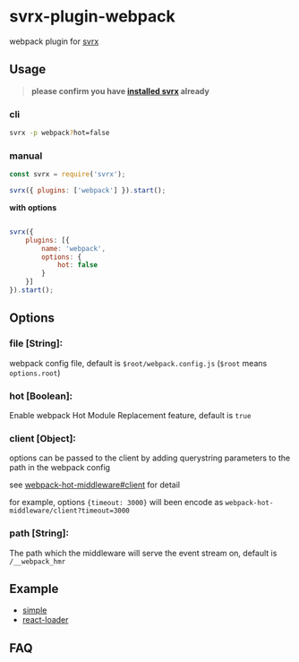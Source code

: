 # svrx-plugin-webpack

webpack plugin for [svrx](https://github.com/x-orpheus/svrx)

## Usage

> **please confirm you have [installed svrx](https://github.com/x-orpheus/svrx) already**


### cli

```bash
svrx -p webpack?hot=false
```

### manual

```js
const svrx = require('svrx');

svrx({ plugins: ['webpack'] }).start();
```

**with options**

```js

svrx({
    plugins: [{
        name: 'webpack',
        options: {
            hot: false
        }
    }]
}).start();
```

## Options

### **file \[String]:** 

webpack config file, default is `$root/webpack.config.js` (`$root` means `options.root`)

### **hot \[Boolean]:** 

Enable webpack Hot Module Replacement feature, default is `true`

### **client \[Object]:**

options can be passed to the client by adding querystring parameters to the path in the webpack config

see [webpack-hot-middleware#client](https://github.com/webpack-contrib/webpack-hot-middleware#client) for detail

for example, options `{timeout: 3000}` will been encode as `webpack-hot-middleware/client?timeout=3000` 

### **path \[String]:**

The path which the middleware will serve the event stream on, default is `/__webpack_hmr`


## Example

- [simple](https://github.com/x-orpheus/svrx-plugin-webpack/tree/master/example/simple)
- [react-loader](https://github.com/x-orpheus/svrx-plugin-webpack/tree/master/example/react-loader)

## FAQ

